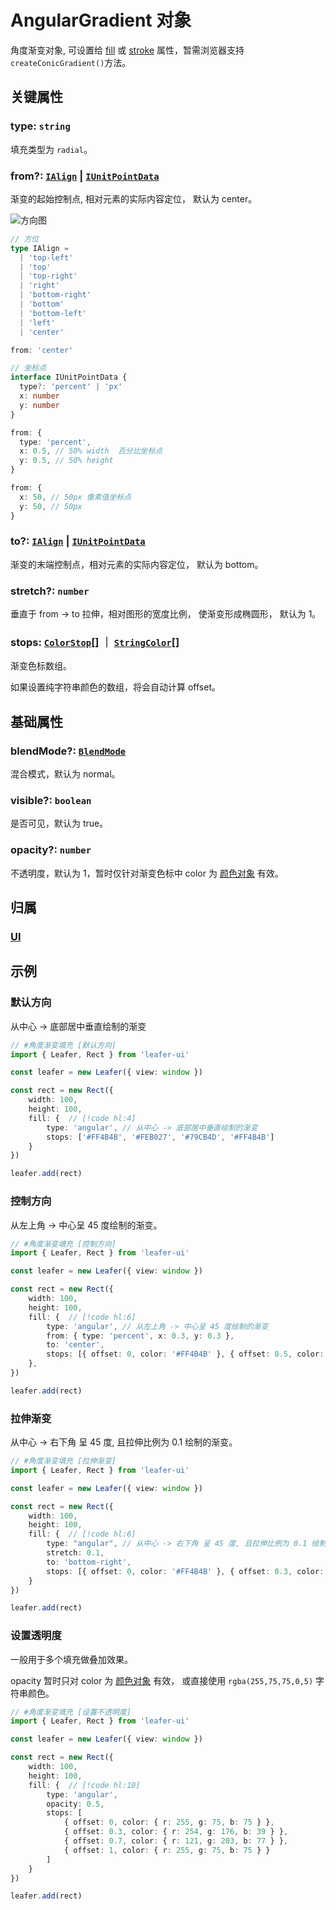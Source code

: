 <script setup>
import Case from '/component/Case.vue'
</script>

# AngularGradient 对象

角度渐变对象, 可设置给 [fill](/reference/property/fill) 或 [stroke](/reference/property/stroke) 属性，暂需浏览器支持`createConicGradient()`方法。

<case name="Angular"  editor=false></case>

## 关键属性

### type: `string`

填充类型为 `radial`。

### from?: [`IAlign`](/api/modules.md#ialign) | [`IUnitPointData`](/api/interfaces/IUnitPointData.md)

渐变的起始控制点, 相对元素的实际内容定位， 默认为 center。

<!-- ```ts
from: {x: 0.5, y: 0.5} // 中心
``` -->

![方向图](/svg/deriction.svg)

```ts
// 方位
type IAlign =
  | 'top-left'
  | 'top'
  | 'top-right'
  | 'right'
  | 'bottom-right'
  | 'bottom'
  | 'bottom-left'
  | 'left'
  | 'center'

from: 'center'

// 坐标点
interface IUnitPointData {
  type?: 'percent' | 'px'
  x: number
  y: number
}

from: {
  type: 'percent',
  x: 0.5, // 50% width  百分比坐标点
  y: 0.5, // 50% height
}

from: {
  x: 50, // 50px 像素值坐标点
  y: 50, // 50px
}
```

### to?: [`IAlign`](/api/modules.md#ialign) | [`IUnitPointData`](/api/interfaces/IUnitPointData.md)

渐变的末端控制点，相对元素的实际内容定位， 默认为 bottom。

<!-- ```ts
to: {x: 0.5, y: 1} // 底部居中
``` -->

### stretch?: `number`

垂直于 from -> to 拉伸，相对图形的宽度比例， 使渐变形成椭圆形， 默认为 1。

### stops: [`ColorStop`](/reference/interface/ui/Color.md#colorstop)[] ｜ [`StringColor`](/reference/interface/ui/Color.md#stringcolor)[]

渐变色标数组。

如果设置纯字符串颜色的数组，将会自动计算 offset。

## 基础属性

### blendMode?: [`BlendMode`](/reference/property/blendMode.md)

混合模式，默认为 normal。

### visible?: `boolean`

是否可见，默认为 true。

### opacity?: `number`

不透明度，默认为 1，暂时仅针对渐变色标中 color 为 [颜色对象](/reference/interface/ui/Color.md#rgb) 有效。

## 归属

### [UI](/reference/display/UI.md)

## 示例

<case name="Angular" index=0 editor=false></case>

### 默认方向

从中心 -> 底部居中垂直绘制的渐变

```ts
// #角度渐变填充 [默认方向]
import { Leafer, Rect } from 'leafer-ui'

const leafer = new Leafer({ view: window })

const rect = new Rect({
    width: 100,
    height: 100,
    fill: {  // [!code hl:4]
        type: 'angular', // 从中心 -> 底部居中垂直绘制的渐变
        stops: ['#FF4B4B', '#FEB027', '#79CB4D', '#FF4B4B']
    }
})

leafer.add(rect)
```

<case name="Angular" index=2 editor=false></case>

### 控制方向

从左上角 -> 中心呈 45 度绘制的渐变。

```ts
// #角度渐变填充 [控制方向]
import { Leafer, Rect } from 'leafer-ui'

const leafer = new Leafer({ view: window })

const rect = new Rect({
    width: 100,
    height: 100,
    fill: {  // [!code hl:6]
        type: 'angular', // 从左上角 -> 中心呈 45 度绘制的渐变
        from: { type: 'percent', x: 0.3, y: 0.3 },
        to: 'center',
        stops: [{ offset: 0, color: '#FF4B4B' }, { offset: 0.5, color: '#FEB027' }, { offset: 1, color: '#FF4B4B' }]
    },
})

leafer.add(rect)
```

<case name="Angular" index=1 editor=false></case>

### 拉伸渐变

从中心 -> 右下角 呈 45 度, 且拉伸比例为 0.1 绘制的渐变。

```ts
// #角度渐变填充 [拉伸渐变]
import { Leafer, Rect } from 'leafer-ui'

const leafer = new Leafer({ view: window })

const rect = new Rect({
    width: 100,
    height: 100,
    fill: {  // [!code hl:6]
        type: "angular", // 从中心 -> 右下角 呈 45 度, 且拉伸比例为 0.1 绘制的渐变。
        stretch: 0.1,
        to: 'bottom-right',
        stops: [{ offset: 0, color: '#FF4B4B' }, { offset: 0.3, color: '#FEB027' }, { offset: 0.7, color: '#79CB4D' }, { offset: 1, color: '#FF4B4B' }]
    }
})

leafer.add(rect)
```

<case name="Angular" index=6 editor=false></case>

### 设置透明度

一般用于多个填充做叠加效果。

opacity 暂时只对 color 为 [颜色对象](/reference/interface/ui/Color.md#rgb) 有效， 或直接使用 `rgba(255,75,75,0,5)` 字符串颜色。

```ts
// #角度渐变填充 [设置不透明度]
import { Leafer, Rect } from 'leafer-ui'

const leafer = new Leafer({ view: window })

const rect = new Rect({
    width: 100,
    height: 100,
    fill: {  // [!code hl:10]
        type: 'angular',
        opacity: 0.5,
        stops: [
            { offset: 0, color: { r: 255, g: 75, b: 75 } },
            { offset: 0.3, color: { r: 254, g: 176, b: 39 } },
            { offset: 0.7, color: { r: 121, g: 203, b: 77 } },
            { offset: 1, color: { r: 255, g: 75, b: 75 } }
        ]
    }
})

leafer.add(rect)
```
